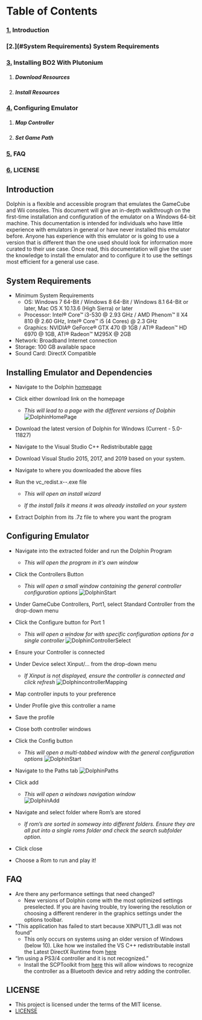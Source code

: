 # Table of Contents 

### [1.](#introduction) Introduction
### [2.](#System Requirements) System Requirements
### [3.](#installing-emulator-and-dependencies) Installing BO2 With Plutonium 
 1. ##### Download Resources
 
 
 2. ##### Install Resources
 
### [4.](#configuring-emulator) Configuring Emulator
 1. ##### Map Controller
 
 
 2. ##### Set Game Path
### [5.](#faq) FAQ
### [6.](#license) LICENSE


## Introduction
Dolphin is a flexible and accessible program that emulates the GameCube and Wii consoles. This document will give an in-depth
walkthrough on the first-time installation and configuration of the emulator on a Windows 64-bit machine. 
This documentation is intended for individuals who have little experience with emulators in general or have never installed
this emulator before. Anyone has experience with this emulator or is going to use a version that is different than
the one used should look for information more curated to their use case. Once read, this documentation will give the user the
knowledge to install the emulator and to configure it to use the settings most efficient for a general use case.

## System Requirements
 * Minimum System Requirements
    * OS: Windows 7 64-Bit / Windows 8 64-Bit / Windows 8.1 64-Bit or later, Mac OS X 10.13.6 (High Sierra) or later
   * Processor: Intel® Core™ i3-530 @ 2.93 GHz / AMD Phenom™ II X4 810 @ 2.60 GHz, Intel® Core™ i5 (4 Cores) @ 2.3 GHz
   * Graphics: NVIDIA® GeForce® GTX 470 @ 1GB / ATI® Radeon™ HD 6970 @ 1GB, ATI® Radeon™ M295X @ 2GB
 * Network: Broadband Internet connection
 * Storage: 100 GB available space
 * Sound Card: DirectX Compatible
 
## Installing Emulator and Dependencies
 * Navigate to the Dolphin [homepage](https://dolphin-emu.org/)
 * Click either download link on the homepage
   * _This will lead to a page with the different versions of Dolphin_ 
  ![DolphinHomePage](https://raw.githubusercontent.com/RobertGageStroud/Portfolio/master/P2Pictures/DolphinWebsiteSmall.png)
 * Download the latest version of Dolphin for Windows (Current - 5.0-11827)
 * Navigate to the Visual Studio C++ Redistributable [page](https://support.microsoft.com/en-us/help/2977003/the-latest-supported-visual-c-downloads)
 * Download Visual Studio 2015, 2017, and 2019 based on your system.
  
 * Navigate to where you downloaded the above files
 * Run the vc_redist.x--.exe file
   * _This will open an install wizard_
   
   * _If the install fails it means it was already installed on your system_
 
* Extract Dolphin from its .7z file to where you want the program
 
## Configuring Emulator
 * Navigate into the extracted folder and run the Dolphin Program
   * _This will open the program in it's own window_
 * Click the Controllers Button
   * _This will open a small window containing the general controller configuration options_
 ![DolphinStart](https://raw.githubusercontent.com/RobertGageStroud/Portfolio/master/P2Pictures/DolphinHomeSmall.png)
 * Under GameCube Controllers, Port1, select Standard Controller from the drop-down menu
 * Click the Configure button for Port 1
   * _This will open a window for with specific configuration options for a single controller_
  ![DolphinControllerSelect](https://raw.githubusercontent.com/RobertGageStroud/Portfolio/master/P2Pictures/ControllerSettingsSmall.png)
 * Ensure your Controller is connected
 * Under Device select Xinput/… from the drop-down menu
   * _If Xinput is not displayed, ensure the controller is connected and click refresh_
  ![DolphincontrollerMapping](https://raw.githubusercontent.com/RobertGageStroud/Portfolio/master/P2Pictures/ControllerMappingSmall.png)
   
    

 * Map controller inputs to your preference
 * Under Profile give this controller a name
 * Save the profile
 * Close both controller windows 
 * Click the Config button
   * _This will open a multi-tabbed window with the general configuration options_ 
 ![DolphinStart](https://raw.githubusercontent.com/RobertGageStroud/Portfolio/master/P2Pictures/DolphinHomeConfigSmall.png)
* Navigate to the Paths tab
![DolphinPaths](https://raw.githubusercontent.com/RobertGageStroud/Portfolio/master/P2Pictures/PathsArrowSmall.png)
 * Click add
   * _This will open a windows navigation window_  
![DolphinAdd](https://raw.githubusercontent.com/RobertGageStroud/Portfolio/master/P2Pictures/PathsAddsmall.png)
 * Navigate and select folder where Rom’s are stored
   * _If rom’s are sorted in someway into different folders. Ensure they are all put into a single roms folder and check the search subfolder option._ 
 * Click close
 * Choose a Rom to run and play it!

## FAQ
 * Are there any performance settings that need changed?
   * New versions of Dolphin come with the most optimized settings preselected. If you are having trouble, try lowering the resolution or choosing a different renderer in the graphics settings under the options toolbar. 
 * "This application has failed to start because XINPUT1_3.dll was not found"
   * This only occurs on systems using an older version of Windows (below 10). Like how we installed the VS C++ redistributable install the Latest DirectX Runtime from [here](https://support.microsoft.com/en-us/help/179113/how-to-install-the-latest-version-of-directx) 
 * “Im using a PS3/4 controller and it is not recognized.”
   * Install the SCPToolkit from [here](https://github.com/nefarius/ScpToolkit) this will allow windows to recognize the controller as a Bluetooth device and retry adding the controller. 

## LICENSE
 * This project is licensed under the terms of the MIT license.
 * [LICENSE](https://github.com/RobertGageStroud/Portfolio/blob/master/LICENSE)

